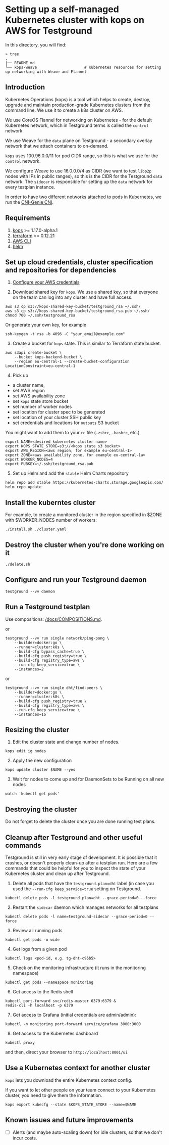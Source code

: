 # Setting up a self-managed Kubernetes cluster with kops on AWS for Testground

In this directory, you will find:

```
» tree
.
├── README.md
└── kops-weave                     # Kubernetes resources for setting up networking with Weave and Flannel
```

## Introduction

Kubernetes Operations (kops) is a tool which helps to create, destroy, upgrade and maintain production-grade Kubernetes clusters from the command line. We use it to create a k8s cluster on AWS.

We use CoreOS Flannel for networking on Kubernetes - for the default Kubernetes network, which in Testground terms is called the `control` network.

We use Weave for the `data` plane on Testground - a secondary overlay network that we attach containers to on-demand.

`kops` uses 100.96.0.0/11 for pod CIDR range, so this is what we use for the `control` network.

We configure Weave to use 16.0.0.0/4 as CIDR (we want to test `libp2p` nodes with IPs in public ranges), so this is the CIDR for the Testground `data` network. The `sidecar` is responsible for setting up the `data` network for every testplan instance.

In order to have two different networks attached to pods in Kubernetes, we run the [CNI-Genie CNI](https://github.com/cni-genie/CNI-Genie).


## Requirements

1. [kops](https://github.com/kubernetes/kops/releases) >= 1.17.0-alpha.1
2. [terraform](https://terraform.io) >= 0.12.21
3. [AWS CLI](https://aws.amazon.com/cli)
4. [helm](https://github.com/helm/helm)

## Set up cloud credentials, cluster specification and repositories for dependencies

1. [Configure your AWS credentials](https://docs.aws.amazon.com/cli/)

2. Download shared key for `kops`. We use a shared key, so that everyone on the team can log into any cluster and have full access.

```
aws s3 cp s3://kops-shared-key-bucket/testground_rsa ~/.ssh/
aws s3 cp s3://kops-shared-key-bucket/testground_rsa.pub ~/.ssh/
chmod 700 ~/.ssh/testground_rsa
```

Or generate your own key, for example

```
ssh-keygen -t rsa -b 4096 -C "your_email@example.com"
```

3. Create a bucket for `kops` state. This is similar to Terraform state bucket.

```
aws s3api create-bucket \
    --bucket kops-backend-bucket \
    --region eu-central-1 --create-bucket-configuration LocationConstraint=eu-central-1
```

4. Pick up
- a cluster name,
- set AWS region
- set AWS availability zone
- set `kops` state store bucket
- set number of worker nodes
- set location for cluster spec to be generated
- set location of your cluster SSH public key
- set credentials and locations for `outputs` S3 bucket

You might want to add them to your `rc` file (`.zshrc`, `.bashrc`, etc.)

```
export NAME=<desired kubernetes cluster name>
export KOPS_STATE_STORE=s3://<kops state s3 bucket>
export AWS_REGION=<aws region, for example eu-central-1>
export ZONE=<aws availability zone, for example eu-central-1a>
export WORKER_NODES=4
export PUBKEY=~/.ssh/testground_rsa.pub
```

5. Set up Helm and add the `stable` Helm Charts repository

```
helm repo add stable https://kubernetes-charts.storage.googleapis.com/
helm repo update
```

## Install the kuberntes cluster

For example, to create a monitored cluster in the region specified in $ZONE with $WORKER_NODES number of workers:

```
./install.sh ./cluster.yaml
```


## Destroy the cluster when you're done working on it

```
./delete.sh
```


## Configure and run your Testground daemon

```
testground --vv daemon
```


## Run a Testground testplan

Use compositions: [/docs/COMPOSITIONS.md](../../docs/COMPOSITIONS.md).

or

```
testground --vv run single network/ping-pong \
    --builder=docker:go \
    --runner=cluster:k8s \
    --build-cfg bypass_cache=true \
    --build-cfg push_registry=true \
    --build-cfg registry_type=aws \
    --run-cfg keep_service=true \
    --instances=2
```

or

```
testground --vv run single dht/find-peers \
    --builder=docker:go \
    --runner=cluster:k8s \
    --build-cfg push_registry=true \
    --build-cfg registry_type=aws \
    --run-cfg keep_service=true \
    --instances=16
```

## Resizing the cluster

1. Edit the cluster state and change number of nodes.

```
kops edit ig nodes
```

2. Apply the new configuration
```
kops update cluster $NAME --yes
```

3. Wait for nodes to come up and for DaemonSets to be Running on all new nodes
```
watch 'kubectl get pods'
```

## Destroying the cluster

Do not forget to delete the cluster once you are done running test plans.


## Cleanup after Testground and other useful commands

Testground is still in very early stage of development. It is possible that it crashes, or doesn't properly clean-up after a testplan run. Here are a few commands that could be helpful for you to inspect the state of your Kubernetes cluster and clean up after Testground.

1. Delete all pods that have the `testground.plan=dht` label (in case you used the `--run-cfg keep_service=true` setting on Testground.
```
kubectl delete pods -l testground.plan=dht --grace-period=0 --force
```

2. Restart the `sidecar` daemon which manages networks for all testplans
```
kubectl delete pods -l name=testground-sidecar --grace-period=0 --force
```

3. Review all running pods
```
kubectl get pods -o wide
```

4. Get logs from a given pod
```
kubectl logs <pod-id, e.g. tg-dht-c95b5>
```

5. Check on the monitoring infrastructure (it runs in the monitoring namespace)
```
kubectl get pods --namespace monitoring
```

6. Get access to the Redis shell
```
kubectl port-forward svc/redis-master 6379:6379 &
redis-cli -h localhost -p 6379
```

7. Get access to Grafana (initial credentials are admin/admin):
```
kubectl -n monitoring port-forward service/grafana 3000:3000
```

8. Get access to the Kubernetes dashboard
```
kubectl proxy
```
and then, direct your browser to `http://localhost:8001/ui`


## Use a Kubernetes context for another cluster

`kops` lets you download the entire Kubernetes context config.

If you want to let other people on your team connect to your Kubernetes cluster, you need to give them the information.

```
kops export kubecfg --state $KOPS_STATE_STORE --name=$NAME
```

## Known issues and future improvements

- [ ] Alerts (and maybe auto-scaling down) for idle clusters, so that we don't incur costs.
